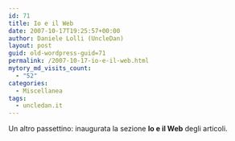 ```yaml
---
id: 71
title: Io e il Web
date: 2007-10-17T19:25:57+00:00
author: Daniele Lolli (UncleDan)
layout: post
guid: old-wordpress-guid=71
permalink: /2007-10-17-io-e-il-web.html
mytory_md_visits_count:
  - "52"
categories:
  - Miscellanea
tags:
  - uncledan.it
---
```

Un altro passettino: inaugurata la sezione **Io e il Web** degli articoli.